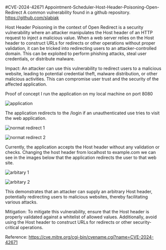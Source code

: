 #CVE-2024-42671 Appointment-Scheduler-Host-Header-Poisoning-Open-Redirect 
A common vulnerability found in a github repository.
https://github.com/slabiak

Host Header Poisoning in the context of Open Redirect is a security vulnerability where an attacker manipulates the Host header of an HTTP request to inject a malicious value. When a web server relies on the Host header to construct URLs for redirects or other operations without proper validation, it can be tricked into redirecting users to an attacker-controlled domain. This can be exploited to perform phishing attacks, steal user credentials, or distribute malware.

Impact:
An attacker can use this vulnerability to redirect users to a malicious website, leading to potential credential theft, malware distribution, or other malicious activities. This can compromise user trust and the security of the affected application.

Proof of concept
I run the application on my local machine on port 8080


 ![application](https://github.com/user-attachments/assets/da0af86d-636b-4cf6-8c4c-3c8130768025)

The application redirects to the /login if an unauthenticated use tries to visit the web application.

![normat redirect 1](https://github.com/user-attachments/assets/40050ab1-debe-4143-a4ea-257cc0362f75)

![normat redirect 2](https://github.com/user-attachments/assets/0ce1626c-239b-4001-807a-aa7fe16ce1a3)

Currently, the application accepts the Host header without any validation or checks.
Changing the host header from localhost to example.com we can see in the images below that the application redirects the user to that web site.

![arbitary 1](https://github.com/user-attachments/assets/2c4e0bae-d254-4f53-bdaa-06a7f3637e03)

 ![arbitary 2](https://github.com/user-attachments/assets/1efbbcf0-d961-40cb-a21a-c8be3a82d329)

This demonstrates that an attacker can supply an arbitrary Host header, potentially redirecting users to malicious websites, thereby facilitating various attacks.

Mitigation:
To mitigate this vulnerability, ensure that the Host header is properly validated against a whitelist of allowed values. Additionally, avoid using the Host header to construct URLs for redirects or other security-critical operations.

Reference: https://cve.mitre.org/cgi-bin/cvename.cgi?name=CVE-2024-42671
